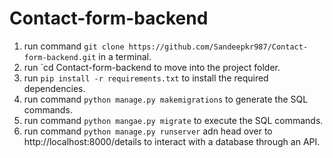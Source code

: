 # Contact-form-backend
1. run command `git clone https://github.com/Sandeepkr987/Contact-form-backend.git` in a terminal. 
2. run `cd Contact-form-backend to move into the project folder.
3. run `pip install -r requirements.txt` to install the required dependencies.
4. run command `python manage.py makemigrations` to generate the SQL commands.
5. run command `python mangae.py migrate` to execute the SQL commands.
6. run command `python manage.py runserver` adn head over to http://localhost:8000/details to interact with a database through an API.
